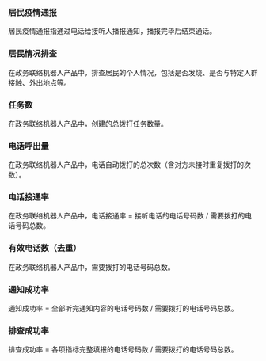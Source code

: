 ### 居民疫情通报
居民疫情通报指通过电话给接听人播报通知，播报完毕后结束通话。

### 居民情况排查
在政务联络机器人产品中，排查居民的个人情况，包括是否发烧、是否与特定人群接触、外出地点等。

### 任务数
在政务联络机器人产品中，创建的总拨打任务数量。

### 电话呼出量
在政务联络机器人产品中，电话自动拨打的总次数（含对方未接时重复拨打的次数）。

### 电话接通率
在政务联络机器人产品中，电话接通率 = 接听电话的电话号码数 / 需要拨打的电话号码总数。

### 有效电话数（去重）
在政务联络机器人产品中，需要拨打的电话号码总数。

### 通知成功率
通知成功率 = 全部听完通知内容的电话号码数 / 需要拨打的电话号码总数。

### 排查成功率
排查成功率 = 各项指标完整填报的电话号码数 / 需要拨打的电话号码总数。
